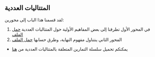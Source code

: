 ## المتتاليات العددية
لقد قسمنا هذا الباب إلى محورين:

1.  في المحور الأول تطرقنا إلى بعض المفاهيم الأولية حول المتتاليات العددية [حمل الملف](https://drive.google.com/file/d/1G6JrK1xNWVjoHv-xJaSRDsy4AgTJ10jO/view?usp=sharing)
2.  المحور الثاني ينتناول مفهوم النهاية، وطرق حسابها [حمل الملف](https://drive.google.com/file/d/1RQEWlrRNujwiwiU1QVObP5UOpFvexiuw/view?usp=sharing)

* يمكنكم تحميل سلسلة التمارين المتعلقة بالمتتاليات العددية من [هنا](https://drive.google.com/file/d/163uOgbLi4VjlMj2JvYpkXR_IHewS5ebl/view)


